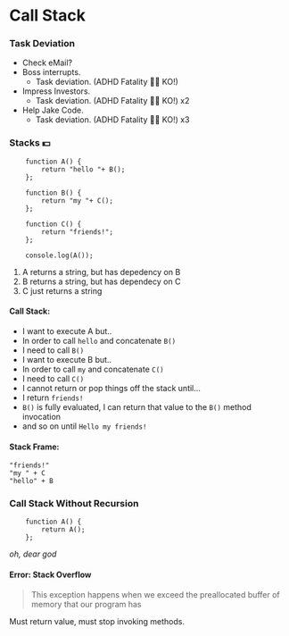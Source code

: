 # Call Stack

### Task Deviation

- Check eMail?
- Boss interrupts.
    - Task deviation. (ADHD Fatality 🐱‍👤 KO!)
- Impress Investors.
    - Task deviation. (ADHD Fatality 🐱‍👤 KO!) x2
- Help Jake Code.
    - Task deviation. (ADHD Fatality 🐱‍👤 KO!) x3

### Stacks 💵

        function A() {
            return "hello "+ B();
        };

        function B() {
            return "my "+ C();
        };

        function C() {
            return "friends!";
        };

        console.log(A());

1. A returns a string, but has depedency on B
2. B returns a string, but has dependecy on C
3. C just returns a string

#### Call Stack:
- I want to execute A but..
- In order to call `hello` and concatenate `B()`
- I need to call `B()`
- I want to execute B but..
- In order to call `my` and concatenate `C()`
- I need to call `C()`
- I cannot return or pop things off the stack until...
- I return `friends!`
- `B()` is fully evaluated, I can return that value to the `B()` method invocation
- and so on until `Hello my friends!`

#### Stack Frame:
`"friends!"`  
`"my " + C`  
`"hello" + B`  

### Call Stack Without Recursion

        function A() {
            return A();
        };

*oh, dear god*

#### Error: Stack Overflow

> This exception happens when we exceed the preallocated buffer of memory that our program has

Must return value, must stop invoking methods.